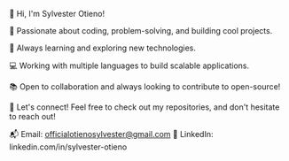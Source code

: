 👋 Hi, I'm Sylvester Otieno!

🔧 Passionate about coding, problem-solving, and building cool projects.

🌱 Always learning and exploring new technologies.

💻 Working with multiple languages to build scalable applications.

📚 Open to collaboration and always looking to contribute to open-source!

💬 Let's connect! Feel free to check out my repositories, and don't hesitate to reach out!

📬 Email: officialotienosylvester@gmail.com
📎 LinkedIn: linkedin.com/in/sylvester-otieno

<!---
Sylvester976/Sylvester976 is a ✨ special ✨ repository because its `README.md` (this file) appears on your GitHub profile.
You can click the Preview link to take a look at your changes.
--->

